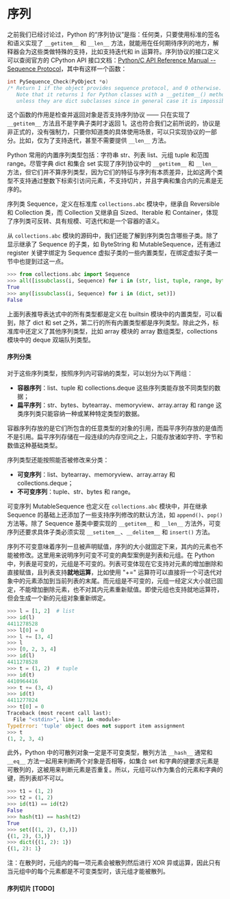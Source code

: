 # 序列

之前我们已经讨论过，Python 的“序列协议”是指：任何类，只要使用标准的签名和语义实现了 `__getitem__` 和 `__len__` 方法，就能用在任何期待序列的地方，解释器会为这些类做特殊的支持，比如支持迭代和 in 运算符。序列协议的接口定义可以查阅官方的 CPython API 接口文档：[Python/C API Reference Manual -- Sequence Protocol](https://docs.python.org/3.8/c-api/sequence.html)，其中有这样一个函数：

```c
int PySequence_Check(PyObject *o)
/* Return 1 if the object provides sequence protocol, and 0 otherwise. 
   Note that it returns 1 for Python classes with a __getitem__() method 
   unless they are dict subclasses since in general case it is impossible to determine what the type of keys it supports. */
```

这个函数的作用是检查并返回对象是否支持序列协议 —— 只在实现了 `__getitem__` 方法且不是字典子类时才返回 1。这也符合我们之前所说的，协议是非正式的，没有强制力，只要你知道类的具体使用场景，可以只实现协议的一部分。比如，仅为了支持迭代，甚至不需要提供 `__len__` 方法。

Python 常用的内置序列类型包括：字符串 str、列表 list、元组 tuple 和范围 range。尽管字典 dict 和集合 set 实现了序列协议中的 `__getitem__` 和 `__len__` 方法，但它们并不算序列类型，因为它们的特征与序列有本质差异，比如这两个类型不支持通过整数下标索引访问元素，不支持切片，并且字典和集合内的元素是无序的。

序列类 Sequence，定义在标准库 `collections.abc` 模块中，继承自 Reversible 和 Collection 类，而 Collection 又继承自 Sized、Iterable 和 Container，体现了序列类可反转、具有规模、可迭代和是一个容器的语义。

从 `collections.abc` 模块的源码中，我们还能了解到序列类包含哪些子类。除了显示继承了 Sequence 的子类，如 ByteString 和 MutableSequence，还有通过 register 关键字绑定为 Sequence 虚拟子类的一些内置类型，在绑定虚拟子类一节中也提到过这一点。

```python
>>> from collections.abc import Sequence
>>> all([issubclass(i, Sequence) for i in (str, list, tuple, range, bytes, bytearray, memoryview)])
True
>>> any([issubclass(i, Sequence) for i in (dict, set)])
False
```

上面列表推导表达式中的所有类型都是定义在 builtsin 模块中的内置类型，可以看到，除了 dict 和 set 之外，第二行的所有内置类型都是序列类型。除此之外，标准库中还定义了其他序列类型，比如 array 模块的 array 数组类型，collections 模块中的 deque 双端队列类型。

#### 序列分类

对于这些序列类型，按照序列内可容纳的类型，可以划分为以下两组：

* **容器序列**：list、tuple 和 collections.deque 这些序列类能存放不同类型的数据；
* **扁平序列**：str、bytes、bytearray、memoryview、array.array 和 range 这类序列类只能容纳一种或某种特定类型的数据。

容器序列存放的是它们所包含的任意类型的对象的引用，而扁平序列存放的是值而不是引用。扁平序列存储在一段连续的内存空间之上，只能存放诸如字符、字节和数值这种基础类型。

序列类型还能按照能否被修改来分类：

* **可变序列**：list、bytearray、memoryview、array.array 和 collections.deque；
* **不可变序列**：tuple、str、bytes 和 range。

可变序列 MutableSequence 也定义在 `collections.abc` 模块中，并在继承 Sequence 的基础上还添加了一些支持序列修改的默认方法，如 `append()`、`pop()` 方法等。除了 Sequence 基类中要实现的 `__getitem__` 和 `__len__` 方法外，可变序列还要求具体子类必须实现 `__setitem__`、`__delitem__` 和 `insert()` 方法。

序列不可变意味着序列一旦被声明赋值，序列的大小就固定下来，其内的元素也不能被修改。这里用来说明序列可变不可变的典型案例是列表和元组。在 Python 中，列表是可变的，元组是不可变的。列表可变体现在它支持对元素的增加删除和直接赋值，且列表支持**就地运算**，比如使用 "+=" 运算符可以直接将一个可迭代对象中的元素添加到当前列表的末尾。而元组是不可变的，元组一经定义大小就已固定，不能增加删除元素，也不对其内元素重新赋值。即使元组也支持就地运算符，但会生成一个新的元组对象重新绑定。

```python
>>> l = [1, 2]  # list
>>> id(l)
4411278528
>>> l[0] = 0
>>> l += [3, 4]
>>> l
>>> [0, 2, 3, 4]
>>> id(l)
4411278528
>>> t = (1, 2)  # tuple
>>> id(t)
4410964416
>>> t += (3, 4)
>>> id(t)
4411277824
>>> t[0] = 0
Traceback (most recent call last):
  File "<stdin>", line 1, in <module>
TypeError: 'tuple' object does not support item assignment
>>> t
(1, 2, 3, 4)
```

此外，Python 中的可散列对象一定是不可变类型，散列方法 `__hash__` 通常和 `__eq__` 方法一起用来判断两个对象是否相等，如集合 set 和字典的键要求元素是可散列的，这被用来判断元素是否重复。所以，元组可以作为集合的元素和字典的键，而列表却不可以。

```python
>>> t1 = (1, 2)
>>> t2 = (1, 2)
>>> id(t1) == id(t2)
False
>>> hash(t1) == hash(t2)
True
>>> set([(1, 2), (3,)])
{(1, 2), (3,)}
>>> dict({(1, 2): 1})
{(1, 2): 1}
```

注：在散列时，元组内的每一项元素会被散列然后进行 XOR 异或运算，因此只有当元组中的每个元素都是不可变类型时，该元组才能被散列。

#### 序列切片 \[TODO]
